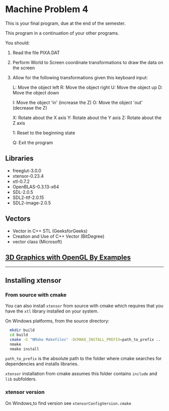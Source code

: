 # Machine Problem 4

This is your final program, due at the end of the semester.  

This program in a continuation of your other programs.  

You should:

1. Read the file PIXA.DAT 

2. Perform World to Screen coordinate transformations to draw the data on the screen 

3. Allow for the following transformations given this keyboard input:

	L:  Move the object left
	R:  Move the object right
	U:  Move the object up
	D:  Move the object down

	I:  Move the object 'in'  (increase the Z)
	O:  Move the object 'out' (decrease the Z)

	X:  Rotate about the X axis
	Y:  Rotate about the Y axis
	Z:  Rotate about the Z axis

	1:  Reset to the beginning state

	Q:  Exit the program


## Libraries

- freeglut-3.0.0
- xtensor-0.23.4
- xtl-0.7.2
- OpenBLAS-0.3.13-x64
- SDL-2.0.5
- SDL2-ttf-2.0.15
- SDL2-image-2.0.5


## Vectors

- Vector in C++ STL (GeeksforGeeks)
- Creation and Use of C++ Vector (BitDegree)
- vector class (Microsoft)


## [3D Graphics with OpenGL By Examples](https://www3.ntu.edu.sg/home/ehchua/programming/opengl/CG_Examples.html)


----------


## Installing xtensor

### From source with cmake

You can also install `xtensor` from source with cmake which requires that you have the `xtl` library installed on your system. 

On Windows platforms, from the source directory:

```bash
  mkdir build
  cd build
  cmake -G "NMake Makefiles" -DCMAKE_INSTALL_PREFIX=path_to_prefix ..
  nmake
  nmake install
```

`path_to_prefix` is the absolute path to the folder where cmake searches for dependencies and installs libraries. 

`xtensor` installation from cmake assumes this folder contains `include` and `lib` subfolders.

### xtensor version

On Windows,to find version see `xtensorConfigVersion.cmake`


